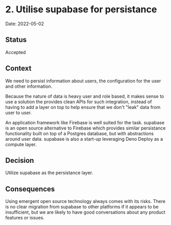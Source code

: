 # 2. Utilise supabase for persistance

Date: 2022-05-02

## Status

Accepted

## Context

We need to persist information about users, the configuration for the user and
other information.

Because the nature of data is heavy user and role based, it makes sense to use a
solution the provides clean APIs for such integration, instead of having to add
a layer on top to help ensure that we don't "leak" data from user to user.

An application framework like Firebase is well suited for the task. supabase is
an open source alternative to Firebase which provides similar persistance
functionality built on top of a Postgres database, but with abstractions around
user data. supabase is also a start-up leveraging Deno Deploy as a compute
layer.

## Decision

Utilize supabase as the persistance layer.

## Consequences

Using emergent open source technology always comes with its risks. There is no
clear migration from supabase to other platforms if it appears to be
insufficient, but we are likely to have good conversations about any product
features or issues.
